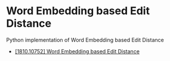 # Word Embedding based Edit Distance
Python implementation of Word Embedding based Edit Distance

- [\[1810\.10752\] Word Embedding based Edit Distance](https://arxiv.org/abs/1810.10752)
